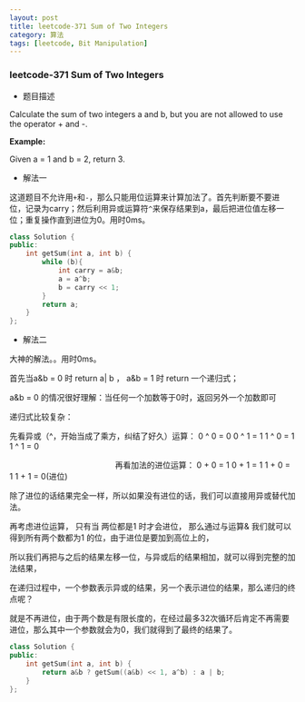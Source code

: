 ```yaml
---
layout: post
title: leetcode-371 Sum of Two Integers
category: 算法
tags: [leetcode, Bit Manipulation]
---
```


### leetcode-371 Sum of Two Integers ###

* 题目描述

Calculate the sum of two integers a and b, but you are not allowed to use the operator + and -.

**Example:**

Given a = 1 and b = 2, return 3.

* 解法一

这道题目不允许用`+`和`-`，那么只能用位运算来计算加法了。首先判断要不要进位，记录为carry；然后利用异或运算符`^`来保存结果到a，最后把进位值左移一位；重复操作直到进位为0。用时0ms。

```cpp
class Solution {
public:
	int getSum(int a, int b) {
		while (b){
			int carry = a&b;
			a = a^b;
			b = carry << 1;
		}
		return a;
	}
};
```

* 解法二

大神的解法。。用时0ms。

首先当a&b = 0 时 return a| b ， a&b = 1 时 return 一个递归式；

a&b = 0 的情况很好理解：当任何一个加数等于0时，返回另外一个加数即可

递归式比较复杂：

先看异或（^，开始当成了乘方，纠结了好久）运算：  0 ^ 0 = 0    0 ^ 1 = 1   1 ^ 0 = 1   1 ^ 1 = 0

　　　　　　　　　　　　　  再看加法的进位运算：  0 + 0 = 1    0 + 1 = 1   1 + 0 = 1    1 + 1 = 0(进位)

除了进位的话结果完全一样，所以如果没有进位的话，我们可以直接用异或替代加法。

再考虑进位运算， 只有当 两位都是1 时才会进位， 那么通过与运算& 我们就可以得到所有两个数都为1 的位，由于进位是要加到高位上的，

所以我们再把与之后的结果左移一位，与异或后的结果相加，就可以得到完整的加法结果，

在递归过程中，一个参数表示异或的结果，另一个表示进位的结果，那么递归的终点呢？

就是不再进位，由于两个数是有限长度的，在经过最多32次循环后肯定不再需要进位，那么其中一个参数就会为0，我们就得到了最终的结果了。

```cpp
class Solution {
public:
	int getSum(int a, int b) {
		return a&b ? getSum((a&b) << 1, a^b) : a | b;
	}
};
```
